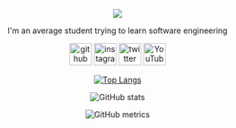 <div align="center">

![](https://i.ppy.sh/1cd0dee3eccf7e817f2fd26c82409e0165a80a0d/68747470733a2f2f63646e2e646973636f72646170702e636f6d2f6174746163686d656e74732f3636373732313336363930333938303034322f3936383934303836363330393835333330342f32303232303432385f3031323433362e6a7067)

I'm an average student trying to learn software engineering



[<img src='https://cdn.jsdelivr.net/npm/simple-icons@3.0.1/icons/github.svg' alt='github' height='40'>](https://github.com/ravabasya06)  [<img src='https://cdn.jsdelivr.net/npm/simple-icons@3.0.1/icons/instagram.svg' alt='instagram' height='40'>](https://www.instagram.com/ravabasya06/)  [<img src='https://cdn.jsdelivr.net/npm/simple-icons@3.0.1/icons/twitter.svg' alt='twitter' height='40'>](https://twitter.com/ravabasya06)  [<img src='https://cdn.jsdelivr.net/npm/simple-icons@3.0.1/icons/youtube.svg' alt='YouTube' height='40'>](https://www.youtube.com/channel/UCB9VKtuomYbIWu0qEKQiLQQ)  

[![Top Langs](https://github-readme-stats.vercel.app/api/top-langs/?username=ravabasya06)](https://github.com/anuraghazra/github-readme-stats)

![GitHub stats](https://github-readme-stats.vercel.app/api?username=ravabasya06&show_icons=true)  

![GitHub metrics](https://metrics.lecoq.io/ravabasya06)  

</div>
